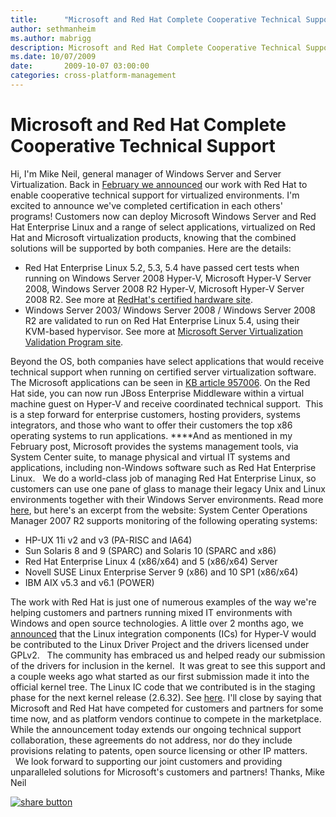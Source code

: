```yaml
---
title:      "Microsoft and Red Hat Complete Cooperative Technical Support"
author: sethmanheim
ms.author: mabrigg
description: Microsoft and Red Hat Complete Cooperative Technical Support
ms.date: 10/07/2009
date:       2009-10-07 03:00:00
categories: cross-platform-management
---
```

# Microsoft and Red Hat Complete Cooperative Technical Support

Hi, I'm Mike Neil, general manager of Windows Server and Server Virtualization. Back in [February we announced](https://blogs.technet.com/virtualization/archive/2009/02/15/Microsoft-and-Red-Hat-Joint-Technical-Support.aspx) our work with Red Hat to enable cooperative technical support for virtualized environments. I'm excited to announce we've completed certification in each others' programs! Customers now can deploy Microsoft Windows Server and Red Hat Enterprise Linux and a range of select applications, virtualized on Red Hat and Microsoft virtualization products, knowing that the combined solutions will be supported by both companies. Here are the details:

  * Red Hat Enterprise Linux 5.2, 5.3, 5.4 have passed cert tests when running on Windows Server 2008 Hyper-V, Microsoft Hyper-V Server 2008, Windows Server 2008 R2 Hyper-V, Microsoft Hyper-V Server 2008 R2. See more at [RedHat's certified hardware site](https://www.redhat.com/rhel/compatibility/hardware/). 
  * Windows Server 2003/ Windows Server 2008 / Windows Server 2008 R2 are validated to run on Red Hat Enterprise Linux 5.4, using their KVM-based hypervisor. See more at [Microsoft Server Virtualization Validation Program site](https://www.windowsservercatalog.com/svvp.aspx). 

Beyond the OS, both companies have select applications that would receive technical support when running on certified server virtualization software. The Microsoft applications can be seen in [KB article 957006](https://support.microsoft.com/kb/957006). On the Red Hat side, you can now run JBoss Enterprise Middleware within a virtual machine guest on Hyper-V and receive coordinated technical support.  This is a step forward for enterprise customers, hosting providers, systems integrators, and those who want to offer their customers the top x86 operating systems to run applications. ****And as mentioned in my February post, Microsoft provides the systems management tools, via System Center suite, to manage physical and virtual IT systems and applications, including non-Windows software such as Red Hat Enterprise Linux.   We do a world-class job of managing Red Hat Enterprise Linux, so customers can use one pane of glass to manage their legacy Unix and Linux environments together with their Windows Server environments. Read more [here](https://www.microsoft.com/systemcenter/operationsmanager/en/us/whats-new.aspx), but here's an excerpt from the website: System Center Operations Manager 2007 R2 supports monitoring of the following operating systems: 

  * HP-UX 11i v2 and v3 (PA-RISC and IA64) 
  * Sun Solaris 8 and 9 (SPARC) and Solaris 10 (SPARC and x86) 
  * Red Hat Enterprise Linux 4 (x86/x64) and 5 (x86/x64) Server 
  * Novell SUSE Linux Enterprise Server 9 (x86) and 10 SP1 (x86/x64) 
  * IBM AIX v5.3 and v6.1 (POWER) 

The work with Red Hat is just one of numerous examples of the way we're helping customers and partners running mixed IT environments with Windows and open source technologies. A little over 2 months ago, we [announced](https://blogs.technet.com/virtualization/archive/2009/07/20/linux-ics-for-hyper-v-and-gplv2.aspx) that the Linux integration components (ICs) for Hyper-V would be contributed to the Linux Driver Project and the drivers licensed under GPLv2.   The community has embraced us and helped ready our submission of the drivers for inclusion in the kernel.  It was great to see this support and a couple weeks ago what started as our first submission made it into the official kernel tree. The Linux IC code that we contributed is in the staging phase for the next kernel release (2.6.32). See [here](https://git.kernel.org/?p=linux/kernel/git/torvalds/linux-2.6.git;a=commitdiff;h=565e7dc81d9f239aa5896e754816c4f9dc51f1be). I'll close by saying that Microsoft and Red Hat have competed for customers and partners for some time now, and as platform vendors continue to compete in the marketplace. While the announcement today extends our ongoing technical support collaboration, these agreements do not address, nor do they include provisions relating to patents, open source licensing or other IP matters.   We look forward to supporting our joint customers and providing unparalleled solutions for Microsoft's customers and partners! Thanks, Mike Neil 

[![share button](http://s9.addthis.com/button1-share.gif)](http://www.addthis.com/bookmark.php)
